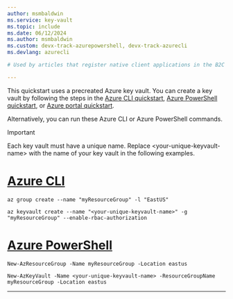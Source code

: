 ```yaml
---
author: msmbaldwin
ms.service: key-vault
ms.topic: include
ms.date: 06/12/2024
ms.author: msmbaldwin 
ms.custom: devx-track-azurepowershell, devx-track-azurecli 
ms.devlang: azurecli

# Used by articles that register native client applications in the B2C tenant.

---
```


This quickstart uses a precreated Azure key vault. You can create a key vault by following the steps in the [Azure CLI quickstart](../articles/key-vault/general/quick-create-cli.md), [Azure PowerShell quickstart](../articles/key-vault/general/quick-create-powershell.md), or [Azure portal quickstart](../articles/key-vault/general/quick-create-portal.md). 

Alternatively, you can run these Azure CLI or Azure PowerShell commands.

> [!Important]
> Each key vault must have a unique name. Replace \<your-unique-keyvault-name\> with the name of your key vault in the following examples.

# [Azure CLI](#tab/azure-cli)
```azurecli
az group create --name "myResourceGroup" -l "EastUS"

az keyvault create --name "<your-unique-keyvault-name>" -g "myResourceGroup" --enable-rbac-authorization
```
# [Azure PowerShell](#tab/azurepowershell)

```azurepowershell
New-AzResourceGroup -Name myResourceGroup -Location eastus

New-AzKeyVault -Name <your-unique-keyvault-name> -ResourceGroupName myResourceGroup -Location eastus
```
---
